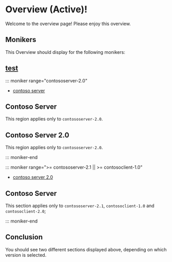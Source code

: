 # Overview (Active)!

Welcome to the overview page! Please enjoy this overview.

## Monikers

This Overview should display for the following monikers:

## [test](index.md)

::: moniker range="contososerver-2.0"

* [contoso server](./concepts/concept-1.md)

## Contoso Server

This region applies only to `contososerver-2.0`.

## Contoso Server 2.0

This region applies only to `contososerver-2.0`.

::: moniker-end

::: moniker range=">= contososerver-2.1 || >= contosoclient-1.0"

* [contoso server 2.0](./concepts/concept-2.md)

## Contoso Server

This section applies only to `contososerver-2.1`, `contosoclient-1.0` and `contosoclient-2.0`;

::: moniker-end

## Conclusion

You should see two different sections displayed above, depending on which version is selected.
